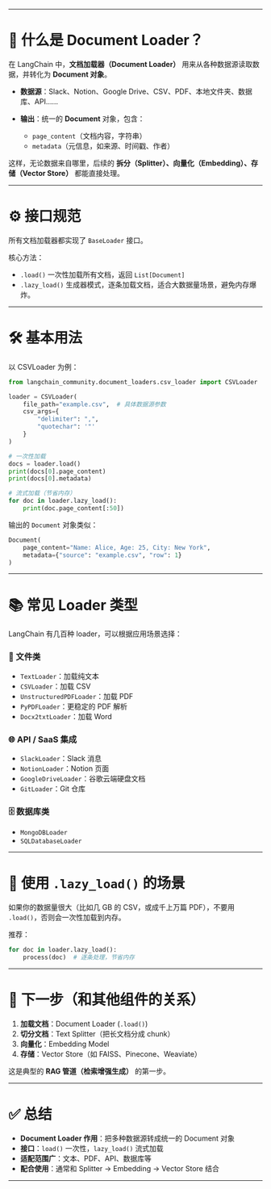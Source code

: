  
---

# 📄 什么是 Document Loader？

在 LangChain 中，**文档加载器（Document Loader）** 用来从各种数据源读取数据，并转化为 **Document 对象**。

* **数据源**：Slack、Notion、Google Drive、CSV、PDF、本地文件夹、数据库、API……
* **输出**：统一的 **Document** 对象，包含：

  * `page_content`（文档内容，字符串）
  * `metadata`（元信息，如来源、时间戳、作者）

这样，无论数据来自哪里，后续的 **拆分（Splitter）、向量化（Embedding）、存储（Vector Store）** 都能直接处理。

---

# ⚙️ 接口规范

所有文档加载器都实现了 `BaseLoader` 接口。

核心方法：

* `.load()`
  一次性加载所有文档，返回 `List[Document]`
* `.lazy_load()`
  生成器模式，逐条加载文档，适合大数据量场景，避免内存爆炸。

---

# 🛠️ 基本用法

以 CSVLoader 为例：

```python
from langchain_community.document_loaders.csv_loader import CSVLoader

loader = CSVLoader(
    file_path="example.csv",  # 具体数据源参数
    csv_args={
        "delimiter": ",",
        "quotechar": '"'
    }
)

# 一次性加载
docs = loader.load()
print(docs[0].page_content)
print(docs[0].metadata)

# 流式加载（节省内存）
for doc in loader.lazy_load():
    print(doc.page_content[:50])
```

输出的 `Document` 对象类似：

```python
Document(
    page_content="Name: Alice, Age: 25, City: New York",
    metadata={"source": "example.csv", "row": 1}
)
```

---

# 📚 常见 Loader 类型

LangChain 有几百种 loader，可以根据应用场景选择：

### 📂 文件类

* `TextLoader`：加载纯文本
* `CSVLoader`：加载 CSV
* `UnstructuredPDFLoader`：加载 PDF
* `PyPDFLoader`：更稳定的 PDF 解析
* `Docx2txtLoader`：加载 Word

### 🌐 API / SaaS 集成

* `SlackLoader`：Slack 消息
* `NotionLoader`：Notion 页面
* `GoogleDriveLoader`：谷歌云端硬盘文档
* `GitLoader`：Git 仓库

### 🗄️ 数据库类

* `MongoDBLoader`
* `SQLDatabaseLoader`

---

# 🚀 使用 `.lazy_load()` 的场景

如果你的数据量很大（比如几 GB 的 CSV，或成千上万篇 PDF），不要用 `.load()`，否则会一次性加载到内存。

推荐：

```python
for doc in loader.lazy_load():
    process(doc)  # 逐条处理，节省内存
```

---

# 🔗 下一步（和其他组件的关系）

1. **加载文档**：Document Loader (`.load()`)
2. **切分文档**：Text Splitter（把长文档分成 chunk）
3. **向量化**：Embedding Model
4. **存储**：Vector Store（如 FAISS、Pinecone、Weaviate）

这是典型的 **RAG 管道（检索增强生成）** 的第一步。

---

# ✅ 总结

* **Document Loader 作用**：把多种数据源转成统一的 Document 对象
* **接口**：`load()` 一次性，`lazy_load()` 流式加载
* **适配范围广**：文本、PDF、API、数据库等
* **配合使用**：通常和 Splitter → Embedding → Vector Store 结合

---

 